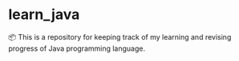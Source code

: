 # learn_java
📦 This is a repository for keeping track of my learning and revising progress of Java programming language.
